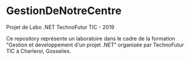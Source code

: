 # GestionDeNotreCentre
Projet de Labo .NET TechnoFutur TIC - 2019

Ce repository représente un laboratoire dans le cadre de la formation "Gestion et developpement d'un projet .NET" organisée par TechnoFutur TIC à Charleroi, Gosselies.
